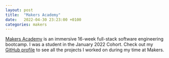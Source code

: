 ```yaml
---
layout: post
title:  "Makers Academy"
date:   2022-04-30 23:23:00 +0100
categories: makers
---
```


[Makers Academy](https://makers.tech/about-us/) is an immersive 16-week full-stack software engineering bootcamp. I was a student in the January 2022 Cohort. Check out my [GitHub profile](https://github.com/mmguinness) to see all the projects I worked on during my time at Makers.
